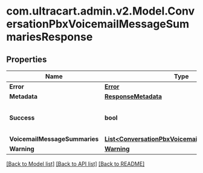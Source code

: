 
# com.ultracart.admin.v2.Model.ConversationPbxVoicemailMessageSummariesResponse

## Properties

Name | Type | Description | Notes
------------ | ------------- | ------------- | -------------
**Error** | [**Error**](Error.md) |  | [optional] 
**Metadata** | [**ResponseMetadata**](ResponseMetadata.md) |  | [optional] 
**Success** | **bool** | Indicates if API call was successful | [optional] 
**VoicemailMessageSummaries** | [**List&lt;ConversationPbxVoicemailMessageSummary&gt;**](ConversationPbxVoicemailMessageSummary.md) |  | [optional] 
**Warning** | [**Warning**](Warning.md) |  | [optional] 

[[Back to Model list]](../README.md#documentation-for-models)
[[Back to API list]](../README.md#documentation-for-api-endpoints)
[[Back to README]](../README.md)

